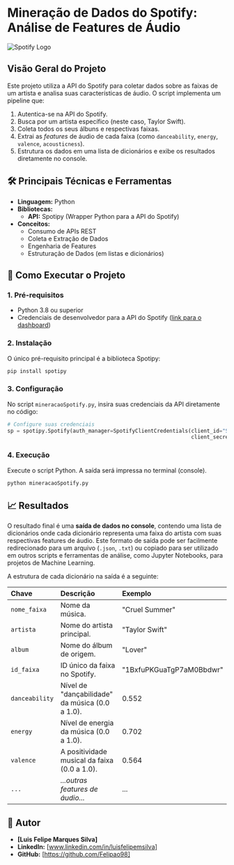 # Mineração de Dados do Spotify: Análise de Features de Áudio

![Spotify Logo](https://storage.googleapis.com/pr-newsroom-wp/1/2018/11/Spotify_Logo_RGB_Green.png)

##  Visão Geral do Projeto

Este projeto utiliza a API do Spotify para coletar dados sobre as faixas de um artista e analisa suas características de áudio. O script implementa um pipeline que:
1.  Autentica-se na API do Spotify.
2.  Busca por um artista específico (neste caso, Taylor Swift).
3.  Coleta todos os seus álbuns e respectivas faixas.
4.  Extrai as *features* de áudio de cada faixa (como `danceability`, `energy`, `valence`, `acousticness`).
5.  Estrutura os dados em uma lista de dicionários e exibe os resultados diretamente no console.

## 🛠️ Principais Técnicas e Ferramentas

* **Linguagem:** Python
* **Bibliotecas:**
    * **API:** Spotipy (Wrapper Python para a API do Spotify)
* **Conceitos:**
    * Consumo de APIs REST
    * Coleta e Extração de Dados
    * Engenharia de Features
    * Estruturação de Dados (em listas e dicionários)

## 🚀 Como Executar o Projeto

### 1. Pré-requisitos

* Python 3.8 ou superior
* Credenciais de desenvolvedor para a API do Spotify ([link para o dashboard](https://developer.spotify.com/dashboard/))

### 2. Instalação

O único pré-requisito principal é a biblioteca Spotipy:
```bash
pip install spotipy
```

### 3. Configuração

No script `mineracaoSpotify.py`, insira suas credenciais da API diretamente no código:
```python
# Configure suas credenciais
sp = spotipy.Spotify(auth_manager=SpotifyClientCredentials(client_id="SEU_CLIENT_ID",
                                                           client_secret="SEU_CLIENT_SECRET"))
```

### 4. Execução

Execute o script Python. A saída será impressa no terminal (console).
```bash
python mineracaoSpotify.py
```

## 📈 Resultados

O resultado final é uma **saída de dados no console**, contendo uma lista de dicionários onde cada dicionário representa uma faixa do artista com suas respectivas features de áudio. Este formato de saída pode ser facilmente redirecionado para um arquivo (`.json`, `.txt`) ou copiado para ser utilizado em outros scripts e ferramentas de análise, como Jupyter Notebooks, para projetos de Machine Learning.

A estrutura de cada dicionário na saída é a seguinte:

| Chave | Descrição | Exemplo |
| :--- | :--- | :--- |
| `nome_faixa` | Nome da música. | "Cruel Summer" |
| `artista` | Nome do artista principal. | "Taylor Swift" |
| `album` | Nome do álbum de origem. | "Lover" |
| `id_faixa` | ID único da faixa no Spotify. | "1BxfuPKGuaTgP7aM0Bbdwr" |
| `danceability`| Nível de "dançabilidade" da música (0.0 a 1.0). | 0.552 |
| `energy` | Nível de energia da música (0.0 a 1.0). | 0.702 |
| `valence` | A positividade musical da faixa (0.0 a 1.0). | 0.564 |
| `...` | *...outras features de áudio...* | ... |


## 👤 Autor

* **[Luis Felipe Marques Silva]**
* **LinkedIn:** [www.linkedin.com/in/luisfelipemsilva]
* **GitHub:** [https://github.com/Felipao98]
